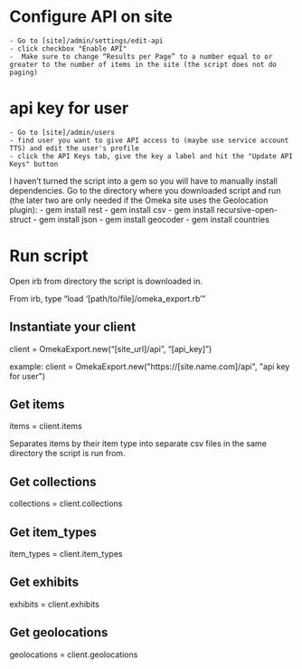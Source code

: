 # Configure API on site 
 	- Go to [site]/admin/settings/edit-api
	- click checkbox "Enable API"
	-  Make sure to change “Results per Page” to a number equal to or greater to the number of items in the site (the script does not do paging)

# api key for user
	- Go to [site]/admin/users
	- find user you want to give API access to (maybe use service account TTS) and edit the user's profile
	- click the API Keys tab, give the key a label and hit the "Update API Keys" button

I haven’t turned the script into a gem so you will have to manually install dependencies. Go to the directory where you downloaded script and run (the later two are only needed if the Omeka site uses the Geolocation plugin):
	- gem install rest
	- gem install csv
	- gem install recursive-open-struct
	- gem install json
	- gem install geocoder
	- gem install countries

# Run script

Open irb from directory the script is downloaded in.

From irb, type “load ‘[path/to/file]/omeka_export.rb’”

## Instantiate your client

client = OmekaExport.new(“[site_url]/api”, “[api_key]”) 

example: client = OmekaExport.new("https://[site.name.com]/api", "api key for user")

## Get items
items = client.items

Separates items by their item type into separate csv files in the same directory the script is run from.

## Get collections
collections = client.collections

## Get item_types
item_types = client.item_types

## Get exhibits
exhibits = client.exhibits

## Get geolocations
geolocations = client.geolocations

